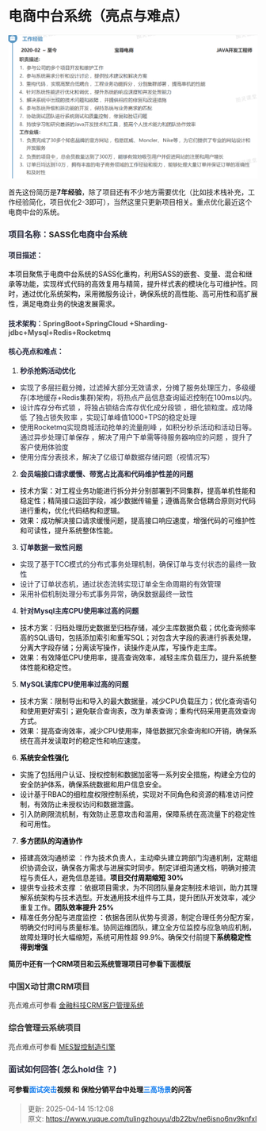 # 电商中台系统（亮点与难点）



![1744614560401-18dd3405-0b80-4e78-9935-1e0cf393af88.png](./img/MvfgYf4-W2hYTQOa/1744614560401-18dd3405-0b80-4e78-9935-1e0cf393af88-379000.png)





首先这份简历是**7年经验**，除了项目还有不少地方需要优化（比如技术栈补充，工作经验简化，项目优化2-3即可），当然这里只更新项目相关。重点优化最近这个电商中台的系统。

### <font style="color:rgba(6, 8, 31, 0.88);">项目名称：</font>**<font style="color:rgb(38, 38, 38);">SASS化</font>**<font style="color:rgba(6, 8, 31, 0.88);">电商中台系统</font>
#### <font style="color:rgba(6, 8, 31, 0.88);">项目描述：</font>
<font style="color:rgb(6, 6, 7);">本项目聚焦于电商中台系统的SASS化重构，利用SASS的嵌套、变量、混合和继承等功能，实现样式代码的高效复用与精简，提升样式表的模块化与可维护性。同时，通过优化系统架构，采用微服务设计，确保系统的高性能、高可用性和高扩展性，满足电商业务的快速发展需求。</font>

#### <font style="color:rgba(6, 8, 31, 0.88);">技术架构：</font><font style="color:rgb(85,85,85);">SpringBoot+SpringCloud +Sharding-jdbc+Mysql+Redis+Rocketmq</font>
#### <font style="color:rgba(6, 8, 31, 0.88);">核心亮点和难点：</font>
1. **<font style="color:rgba(6, 8, 31, 0.88);">秒杀抢购活动优化</font>**
+ <font style="color:rgba(6, 8, 31, 0.88);">实现了多层拦截分摊，过滤掉大部分无效请求，分摊了服务处理压力，多级缓存(本地缓存+Redis集群)架构，将热点产品信息查询延迟控制在100ms以内。</font>
+ <font style="color:rgba(6, 8, 31, 0.88);">设计库存分布式锁 ，将独占锁结合库存优化成分段锁 ，细化锁粒度。成功降低 了独占锁失败率 ，实现订单峰值1000+TPS的稳定处理</font>
+ <font style="color:rgba(6, 8, 31, 0.88);">使用Rocketmq实现商城活动抢单的流量削峰 ，如积分秒杀活动和活动日等。通过异步处理订单保存 ，解决了用户下单需等待服务器响应的问题 ，提升了客户使用体验度</font>
+ <font style="color:rgba(6, 8, 31, 0.88);">使用分库分表技术，解决了亿级订单数据存储问题（视情况写）</font>
2. **<font style="color:rgba(6, 8, 31, 0.88);">会员端接口请求缓慢、带宽占比高和代码维护性差的问题</font>**
+ <font style="color:rgb(6, 6, 7);">技术方案：对工程业务功能进行拆分并分别部署到不同集群，提高单机性能和稳定性；精简接口返回字段，减少数据传输量；遵循高聚合低耦合原则对代码进行重构，优化代码结构和逻辑。</font>
+ <font style="color:rgb(6, 6, 7);">效果：成功解决接口请求缓慢问题，提高接口响应速度，增强代码的可维护性和可读性，提升系统整体性能。</font>
3. **<font style="color:rgba(6, 8, 31, 0.88);">订单数据一致性问题 </font>**
+ <font style="color:rgba(6, 8, 31, 0.88);">实现了基于TCC模式的分布式事务处理机制，确保订单与支付状态的最终一致性</font>
+ <font style="color:rgba(6, 8, 31, 0.88);">设计了订单状态机，通过状态流转实现订单全生命周期的有效管理</font>
+ <font style="color:rgba(6, 8, 31, 0.88);">采用补偿机制处理分布式事务异常，确保数据最终一致性</font>
4. **<font style="color:rgba(6, 8, 31, 0.88);">针对Mysql主库CPU使用率过高的问题</font>**
+ <font style="color:rgb(6, 6, 7);">技术方案：归档处理历史数据至归档存储，减少主库数据负载；优化查询频率高的SQL语句，包括添加索引和重写SQL；对包含大字段的表进行拆表处理，分离大字段存储；分离读写操作，读操作走从库，写操作走主库。</font>
+ <font style="color:rgb(6, 6, 7);">效果：有效降低CPU使用率，提高查询效率，减轻主库负载压力，提升系统整体性能和稳定性。</font>
5. **<font style="color:rgba(6, 8, 31, 0.88);">MySQL读库CPU使用率过高的问题</font>**
+ <font style="color:rgba(6, 8, 31, 0.88);"> </font><font style="color:rgb(6, 6, 7);">技术方案：限制导出和导入的最大数据量，减少CPU负载压力；优化查询语句和使用更好索引；避免联合查询表，改为单表查询；重构代码采用更高效查询方式。</font>
+ <font style="color:rgb(6, 6, 7);">效果：提高查询效率，减少CPU使用率，降低数据冗余查询和IO开销，确保系统在高并发读取时的稳定性和响应速度。</font>
6. **<font style="color:rgb(6, 6, 7);">系统安全性强化</font>**
+ <font style="color:rgb(6, 6, 7);">实施了包括用户认证、授权控制和数据加密等一系列安全措施，构建全方位的安全防护体系，确保系统数据和用户信息安全。 </font>
+ <font style="color:rgb(6, 6, 7);">设计基于RBAC的细粒度权限控制系统，实现对不同角色和资源的精准访问控制，有效防止未授权访问和数据泄露。 </font>
+ <font style="color:rgb(6, 6, 7);">引入防刷限流机制，有效防止恶意攻击和滥用，保障系统在高流量下的稳定性和可用性。</font>
7. **<font style="color:rgb(6, 6, 7);">多方团队的沟通协作</font>**
+ <font style="color:rgb(6, 6, 7);">搭建高效沟通桥梁 ：作为技术负责人，主动牵头建立跨部门沟通机制，定期组织协调会议，确保各方需求与进展实时同步。制定详细沟通文档，明确对接流程与责任人，避免信息差错。</font>**<font style="color:rgb(6, 6, 7);">项目交付周期缩短 30%</font>**
+ <font style="color:rgb(6, 6, 7);">提供专业技术支撑 ：依据项目需求，为不同团队量身定制技术培训，助力其理解系统架构与技术选型。开发通用技术组件与工具，提升团队开发效率，减少重复工作。</font>**<font style="color:rgb(6, 6, 7);">团队效率提升 25%</font>**
+ <font style="color:rgb(6, 6, 7);">精准任务分配与进度监控 ：依据各团队优势与资源，制定合理任务分配方案，明确交付时间与质量标准。协同运维团队，建立全方位监控与应急响应机制，故障处理时长大幅缩短，系统可用性超 99.9%。确保交付前提下</font>**<font style="color:rgb(6, 6, 7);">系统稳定性得到增强</font>**

**<font style="color:rgb(6, 6, 7);"></font>**

**简历中还有一个CRM项目和云系统管理项目可参看下面模版**

### <font style="color:rgb(51,51,51);">中国X动甘肃CRM项目</font>
<font style="color:rgb(51,51,51);">亮点难点可参看 </font>[金融科技CRM客户管理系统](https://www.yuque.com/tulingzhouyu/db22bv/xrsf54wva6nqig14)<font style="color:rgb(51,51,51);"> </font>

### <font style="color:rgb(51,51,51);">综合管理云系统项目</font>
<font style="color:rgb(51,51,51);">亮点难点可参看 </font>[MES智控制造引擎 ](https://www.yuque.com/tulingzhouyu/db22bv/oea34yfcdi6ysn1q)



### <font style="color:rgba(6, 8, 31, 0.88);">面试如何回答( 怎么hold住 ？)</font>
#### <font style="color:rgba(0, 0, 0, 0.96);">可参看</font><font style="color:#117CEE;">面试突击</font><font style="color:rgba(0, 0, 0, 0.96);">视频 和  保险分销平台中处理</font><font style="color:#117CEE;">三高场景</font><font style="color:rgba(0, 0, 0, 0.96);">的问答</font>














> 更新: 2025-04-14 15:12:08  
> 原文: <https://www.yuque.com/tulingzhouyu/db22bv/ne6isno6nv9knfxl>